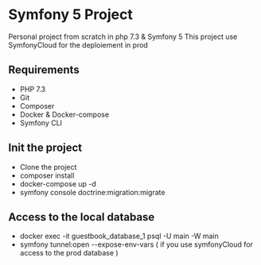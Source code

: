 # Symfony 5 Project

Personal project from scratch in php 7.3 & Symfony 5
This project use SymfonyCloud for the deploiement in prod

## Requirements

  - PHP 7.3
  - Git
  - Composer
  - Docker & Docker-compose
  - Symfony CLI
  
## Init the project

  - Clone the project
  - composer install
  - docker-compose up -d
  - symfony console doctrine:migration:migrate
  
## Access to the local database
  
  - docker exec -it guestbook_database_1 psql -U main -W main
  - symfony tunnel:open --expose-env-vars ( if you use symfonyCloud for access to the prod database )
 